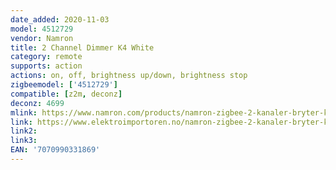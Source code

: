 ```yaml
---
date_added: 2020-11-03
model: 4512729
vendor: Namron
title: 2 Channel Dimmer K4 White
category: remote
supports: action
actions: on, off, brightness up/down, brightness stop
zigbeemodel: ['4512729']
compatible: [z2m, deconz]
deconz: 4699
mlink: https://www.namron.com/products/namron-zigbee-2-kanaler-bryter-k4-545/
link: https://www.elektroimportoren.no/namron-zigbee-2-kanaler-bryter-k4/4512729/Product.html
link2: 
link3: 
EAN: '7070990331869'
---
```

